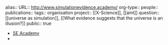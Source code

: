 alias::
URL:: http://www.simulationevidence.academy/
org-type::
people::
publications:: 
tags:: organisation
project:: [[X-Science]], [[amt]] 
question:: [[universe as simulation]], [[What evidence suggests that the universe is an illusion?]] 
public:: true

- [SE Academy](http://www.simulationevidence.academy/)
-